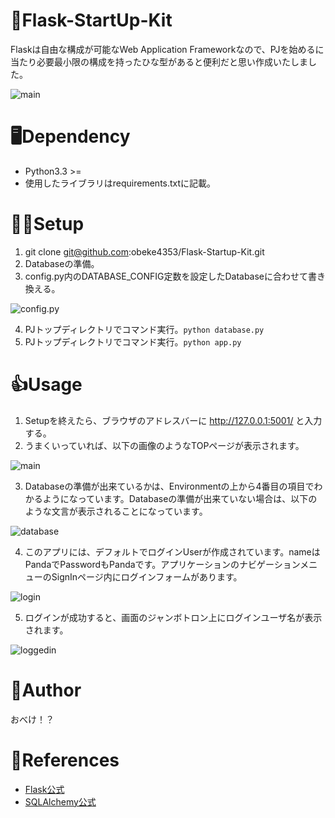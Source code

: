 # 🧪Flask-StartUp-Kit
Flaskは自由な構成が可能なWeb Application Frameworkなので、PJを始めるに当たり必要最小限の構成を持ったひな型があると便利だと思い作成いたしました。

![main](https://user-images.githubusercontent.com/13768156/74444176-cf2c7380-4eb7-11ea-8167-2cf2968694c1.png)

# 🖥Dependency
* Python3.3 >=
* 使用したライブラリはrequirements.txtに記載。

# 👩‍💻Setup
1. git clone git@github.com:obeke4353/Flask-Startup-Kit.git
2. Databaseの準備。
3. config.py内のDATABASE_CONFIG定数を設定したDatabaseに合わせて書き換える。

![config.py](https://user-images.githubusercontent.com/13768156/74444166-cc318300-4eb7-11ea-8943-1b5ccbd1707b.png)


4. PJトップディレクトリでコマンド実行。```python database.py```
5. PJトップディレクトリでコマンド実行。```python app.py```

# 👍Usage
1. Setupを終えたら、ブラウザのアドレスバーに http://127.0.0.1:5001/ と入力する。
2. うまくいっていれば、以下の画像のようなTOPページが表示されます。

![main](https://user-images.githubusercontent.com/13768156/74444176-cf2c7380-4eb7-11ea-8167-2cf2968694c1.png)

3. Databaseの準備が出来ているかは、Environmentの上から4番目の項目でわかるようになっています。Databaseの準備が出来ていない場合は、以下のような文言が表示されることになっています。

![database](https://user-images.githubusercontent.com/13768156/74445902-78746900-4eba-11ea-8e7f-1b31306121e5.png)

4. このアプリには、デフォルトでログインUserが作成されています。nameはPandaでPasswordもPandaです。アプリケーションのナビゲーションメニューのSignInページ内にログインフォームがあります。

![login](https://user-images.githubusercontent.com/13768156/74446266-fa649200-4eba-11ea-951a-a59562b0e144.png)

5. ログインが成功すると、画面のジャンボトロン上にログインユーザ名が表示されます。

![loggedin](https://user-images.githubusercontent.com/13768156/74446482-4b748600-4ebb-11ea-93c4-863786fd1a89.png)

# 📝Author
おべけ！？

# 📖References
* [Flask公式](https://a2c.bitbucket.io/flask/)
* [SQLAlchemy公式](https://docs.sqlalchemy.org/en/13/index.html)
